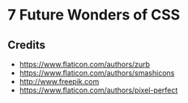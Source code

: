 # 7 Future Wonders of CSS

## Credits

- https://www.flaticon.com/authors/zurb
- https://www.flaticon.com/authors/smashicons
- http://www.freepik.com
- https://www.flaticon.com/authors/pixel-perfect